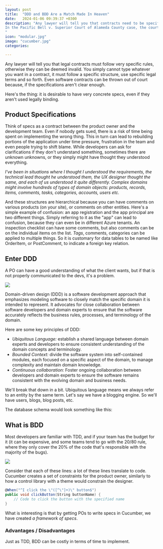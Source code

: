 ```yaml
---
layout: post
title:  "DDD and BDD Are a Match Made In Heaven"
date:   2024-01-06 09:39:37 +0300
description: "Any lawyer will tell you that contracts need to be specific, otherwise they can be thrown out of court quite easily. Prenuptial agreements are famous for being thrown out of court.
In the Pacific Bell v. Superior Court of Alameda County case, the court held that a contract between a telephone company and its customers was invalid because it was ambiguous and did not clearly define the scope of the company’s services.
"
icon: "modular.jpg"
image: "cucumber.jpg"
categories: 

---
```

Any lawyer will tell you that legal contracts must follow very specific rules, otherwise they can be deemed invalid. You simply cannot type whatever you want in a contract, it must follow a specific structure, use specific legal terms and so forth. Even software contracts can be thrown out of court because, if the specifications aren't clear enough.

Here's the thing: it is desirable to have very concrete specs, even if they aren't used legally binding.

## Product Specifications

Think of specs as a contract between the product owner and the development team. Even if nobody gets sued, there is a risk of time being spent on implementing the wrong thing. This in turn can lead to rebuilding portions of the application under time pressure, frustration in the team and even people trying to shift blame. While developers can ask for clarifications if they don't understand something, sometimes there are unknown unknowns, or they simply might have thought they understood everything.

*I've been in situations where I thought I understood the requirements, the technical lead thought he understood them, the UX designer thought the same, and each of us understood it quite differently. Complex domains might involve hundreds of types of domain objects: products, records, items, comments, tasks, categories, accounts, users etc.*

And these structures are hierarchical because you can have comments on various products (on your site), or comments on other entities. Here's a simple example of confusion: an app registration and the app principal are two different things. Simply referring to it as the "app" can lead to confusion, because they can even be in different Azure tenants. An inspection checklist can have some comments, but also comments can be on the individual items on the list. *Tags*, comments, categories can be applied to multiple things. So it is customary for data tables to be named like OrderItem, or PostComment, to indicate a foreign key relation.

## Enter DDD

A PO can have a good understanding of what the client wants, but if that is not properly communicated to the devs, it's a problem.

<img src="ddd.jpg" class="img" />

Domain-driven design (DDD) is a software development approach that emphasizes modeling software to closely match the specific domain it is intended to represent. It advocates for close collaboration between software developers and domain experts to ensure that the software accurately reflects the business rules, processes, and terminology of the domain.

Here are some key principles of DDD:

* *Ubiquitous Language:* establish a shared language between domain experts and developers to ensure consistent understanding of the domain concepts and terminology.
* *Bounded Context:* divide the software system into self-contained modules, each focused on a specific aspect of the domain, to manage complexity and maintain domain knowledge.
* *Continuous collaboration:* Foster ongoing collaboration between developers and domain experts to ensure the software remains consistent with the evolving domain and business needs.

We'll break that down in a bit. Ubiquitous language means we always refer to an entity by the same term. Let's say we have a blogging engine. So we'll have users, blogs, blog posts, etc.

The database schema would look something like this:

## What is BDD
Most developers are familiar with TDD, and if your team has the budget for it (it can be expensive, and some teams tend to go with the 20/80 rule, where they only cover the 20% of the code that's responsible with the majority of the bugs). 

<img src="cucumber.jpg" class="img" />

Consider that each of these lines: a lot of these lines translate to code. Cucumber creates a set of constraints for the product owner, similarly to how a control library with a theme would constrain the designer. 
```csharp
@When("^I click the \"([^\"]+)\" button$")
public void clickButton(String buttonName) {
    // Code to click the button with the specified name
}
```

What is interesting is that by getting POs to write specs in Cucumber, we have created *a framework of specs*.

### Advantages / Disadvantages

Just as TDD, BDD can be costly in terms of time to implement.